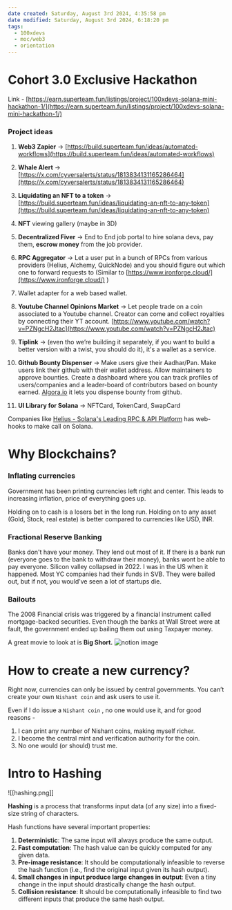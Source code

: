 ```yaml
---
date created: Saturday, August 3rd 2024, 4:35:58 pm
date modified: Saturday, August 3rd 2024, 6:18:20 pm
tags:
  - 100xdevs
  - moc/web3
  - orientation
---
```


# Cohort 3.0 Exclusive Hackathon
Link - [https://earn.superteam.fun/listings/project/100xdevs-solana-mini-hackathon-1/](https://earn.superteam.fun/listings/project/100xdevs-solana-mini-hackathon-1/)

### Project ideas
1. **Web3 Zapier** -> [https://build.superteam.fun/ideas/automated-workflows](https://build.superteam.fun/ideas/automated-workflows)

2. **Whale Alert** -> [https://x.com/cyversalerts/status/1813834131165286464](https://x.com/cyversalerts/status/1813834131165286464)

3. **Liquidating an NFT to a token** -> [https://build.superteam.fun/ideas/liquidating-an-nft-to-any-token](https://build.superteam.fun/ideas/liquidating-an-nft-to-any-token)

4. **NFT** viewing gallery (maybe in 3D) 

5. **Decentralized Fiver** -> End to End job portal to hire solana devs, pay them, **escrow money** from the job provider.

6. **RPC Aggregator** -> Let a user put in a bunch of RPCs from various providers (Helius, Alchemy, QuickNode) and you should figure out which one to forward requests to (Similar to [https://www.ironforge.cloud/](https://www.ironforge.cloud/) )

7. Wallet adapter for a web based wallet.

8. **Youtube Channel Opinions Market** -> Let people trade on a coin associated to a Youtube channel. Creator can come and collect royalties by connecting their YT account. [https://www.youtube.com/watch?v=PZNgcH2Jtac](https://www.youtube.com/watch?v=PZNgcH2Jtac)

9. **Tiplink** -> (even tho we’re building it separately, if you want to build a better version with a twist, you should do it), it's a wallet as a service.

10. **Github Bounty Dispenser** -> Make users give their Aadhar/Pan. Make users link their github with their wallet address. Allow maintainers to approve bounties. Create a dashboard where you can track profiles of users/companies and a leader-board of contributors based on bounty earned. [Algora.io](console.algora.io) it lets you dispense bounty from github.

12. **UI Library for Solana** -> NFTCard, TokenCard, SwapCard

 Companies like [Helius - Solana's Leading RPC & API Platform](https://www.helius.dev/) has web-hooks to make call on Solana.

# Why Blockchains?
### Inflating currencies
Government has been printing currencies left right and center. This leads to increasing inflation, price of everything goes up.

Holding on to cash is a losers bet in the long run. Holding on to any asset (Gold, Stock, real estate) is better compared to currencies like USD, INR.

### Fractional Reserve Banking

Banks don't have your money. They lend out most of it.
If there is a bank run (everyone goes to the bank to withdraw their money), banks wont be able to pay everyone.
Silicon valley collapsed in 2022. I was in the US when it happened. Most YC companies had their funds in SVB. They were bailed out, but if not, you would’ve seen a lot of startups die.
### Bailouts
The 2008 Financial crisis was triggered by a financial instrument called mortgage-backed securities.
Even though the banks at Wall Street were at fault, the government ended up bailing them out using Taxpayer money.


A great movie to look at is **Big Short.** 
![notion image](https://www.notion.so/image/https%3A%2F%2Fprod-files-secure.s3.us-west-2.amazonaws.com%2F085e8ad8-528e-47d7-8922-a23dc4016453%2F37d3740e-ab52-497f-99e6-cdd9f722cc79%2Fscale.webp?table=block&id=2d1e0bad-402b-473b-8951-025296f8fb14&cache=v2)

# How to create a new currency?
Right now, currencies can only be issued by central governments. You can’t create your own `Nishant coin` and ask users to use it.

Even if I do issue a `Nishant coin` , no one would use it, and for good reasons -
1. I can print any number of Nishant coins, making myself richer.
2. I become the central mint and verification authority for the coin.
3. No one would (or should) trust me.

# Intro to Hashing

![[hashing.png]]

**Hashing** is a process that transforms input data (of any size) into a fixed-size string of characters.

Hash functions have several important properties:

1. **Deterministic**: The same input will always produce the same output.
2. **Fast computation**: The hash value can be quickly computed for any given data.
3. **Pre-image resistance**: It should be computationally infeasible to reverse the hash function (i.e., find the original input given its hash output).
4. **Small changes in input produce large changes in output**: Even a tiny change in the input should drastically change the hash output.
5. **Collision resistance**: It should be computationally infeasible to find two different inputs that produce the same hash output.